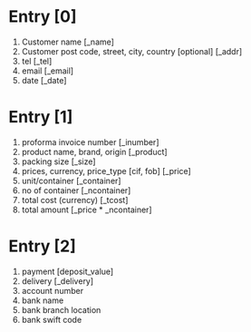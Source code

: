 # Entry [0]

1. Customer name [_name]
2. Customer post code, street, city, country [optional] [_addr]
3. tel [_tel]
4. email [_email]
5. date [_date]



# Entry [1]

1. proforma invoice number [_inumber]
3. product name, brand, origin [_product]
4. packing size [_size]
5. prices, currency, price_type [cif, fob] [_price]
6. unit/container [_container]
7. no of container [_ncontainer]
8. total cost (currency) [_tcost]
9. total amount [_price * _ncontainer]


# Entry [2]

1. payment [deposit_value]
2. delivery [_delivery]
3. account number
4. bank name
5. bank branch location
6. bank swift code